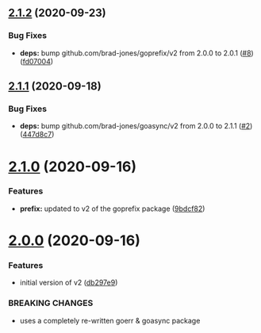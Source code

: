 ## [2.1.2](https://github.com/brad-jones/goexec/compare/v2.1.1...v2.1.2) (2020-09-23)


### Bug Fixes

* **deps:** bump github.com/brad-jones/goprefix/v2 from 2.0.0 to 2.0.1 ([#8](https://github.com/brad-jones/goexec/issues/8)) ([fd07004](https://github.com/brad-jones/goexec/commit/fd070044d1c1a807655cd9f73fc22bfa976fa391))

## [2.1.1](https://github.com/brad-jones/goexec/compare/v2.1.0...v2.1.1) (2020-09-18)


### Bug Fixes

* **deps:** bump github.com/brad-jones/goasync/v2 from 2.0.0 to 2.1.1 ([#2](https://github.com/brad-jones/goexec/issues/2)) ([447d8c7](https://github.com/brad-jones/goexec/commit/447d8c79fc37b643c07a44009b51cafb3e9b7abe))

# [2.1.0](https://github.com/brad-jones/goexec/compare/v2.0.0...v2.1.0) (2020-09-16)


### Features

* **prefix:** updated to v2 of the goprefix package ([9bdcf82](https://github.com/brad-jones/goexec/commit/9bdcf821d5dd2269e0d4ec2ba6e0a7d5b6aa6f2c))

# [2.0.0](https://github.com/brad-jones/goexec/compare/v1.0.0...v2.0.0) (2020-09-16)


### Features

* initial version of v2 ([db297e9](https://github.com/brad-jones/goexec/commit/db297e9854e9e471a860b68a0d925c469f6dc4a4))


### BREAKING CHANGES

* uses a completely re-written goerr & goasync package
